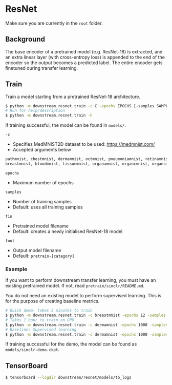 # ResNet

Make sure you are currently in the `root` folder.

## Background

The base encoder of a pretrained model (e.g. ResNet-18) is extracted, and an
extra linear layer (with cross-entropy loss) is appended to the end of the
encoder so the output becomes a predicted label. The entire encoder gets
finetuned during transfer learning.

## Train

Train a model starting from a pretrained ResNet-18 architecture.

```bash
$ python -m downstream.resnet.train -c C -epochs EPOCHS [-samples SAMPLES] [-fin FIN] [-fout FOUT]
# Run for help/description
$ python -m downstream.resnet.train -h
```

If training successful, the model can be found in `models/`.

`-c`
- Specifies MedMNIST2D dataset to be used: https://medmnist.com/
- Accepted arguments below
```py
pathmnist, chestmnist, dermamnist, octmnist, pneumoniamnist, retinamnist, 
breastmnist, bloodmnist, tissuemnist, organamnist, organcmnist, organsmnist
```

`epochs`
- Maximum number of epochs

`samples`
- Number of training samples
- Default: uses all training samples

`fin`
- Pretrained model filename
- Default: creates a  newly initialised ResNet-18 model

`fout`
- Output model filename
- Default: `pretrain-[category]`

### Example

If you want to perform downstream transfer learning, you must have an existing
pretrained model. If not, read `pretrain/simclr/README.md`.

You do not need an existing model to perform supervised learning. This is for
the purpose of creating baseline metrics.

```bash
# Quick demo: takes 5 minutes to train
$ python -m downstream.resnet.train -c breastmnist -epochs 12 -samples 20 -fin simclr-demo -fout simclr-demo
# Takes 1 hour to train on GPU
$ python -m downstream.resnet.train -c dermamnist -epochs 1000 -samples 100 -fin pretrain-dermamnist
# Baseline: Supervised learning
$ python -m downstream.resnet.train -c dermamnist -epochs 1000 -samples 100
```

If training successful for the demo, the model can be found as
`models/simclr-demo.ckpt`.

## TensorBoard

```bash
$ tensorboard --logdir downstream/resnet/models/tb_logs
```
